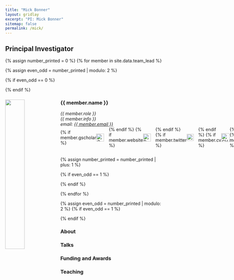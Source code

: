 ```yaml
---
title: "Mick Bonner"
layout: gridlay
excerpt: "PI: Mick Bonner"
sitemap: false
permalink: /mick/
---
```


## Principal Investigator
{% assign number_printed = 0 %}
{% for member in site.data.team_lead %}

{% assign even_odd = number_printed | modulo: 2 %}

{% if even_odd == 0 %}
<div class="row">
{% endif %}


<div class="col-sm-6 clearfix">
<img src="{{ site.url }}{{ site.baseurl }}/images/teampic/{{ member.photo }}" class="img-responsive" width="35%" style="float: left" />
<h3>{{ member.name }}</h3>
  <i>{{ member.role }}<br>
  <i>{{ member.info }}</i><br>
  email: <a href="mailto:{{ member.email }}">{{ member.email }}</a></i>
  
<div style="display: flex; align-items: center;">
  {% if member.gscholar %}
  <a href="{{ member.gscholar }}">
    <img src="{{ site.url }}{{ site.baseurl }}/images/logopic/gscholar.png" alt="Google Scholar Logo" style="width: 25px; height: 25px; margin-right: 15px; box-shadow: none;"/>
  </a>
  {% endif %}
  {% if member.website %}
  <a href="{{ member.website }}">
    <img src="{{ site.url }}{{ site.baseurl }}/images/logopic/website.png" alt="Personal Website" style="width: 25px; height: 25px; margin-right: 15px; box-shadow: none;"/>
  </a>
  {% endif %}
  {% if member.twitter %}
  <a href="https://twitter.com/{{ member.twitter }}">
      <img src="{{ site.url }}{{ site.baseurl }}/images/logopic/x_logo.svg" alt="X" style="width: 22px; height: 22px; margin-right: 15px; box-shadow: none;"/>
    </a>
  {% endif %}
  {% if member.cv %}
  <a href="{{ site.url }}{{ site.baseurl }}/downloads/{{member.cv}}">
      <img src="{{ site.url }}{{ site.baseurl }}/images/logopic/cv_logo.png" alt="CV" style="width: 27px; height: 27px; box-shadow: none;"/>
    </a>
  {% endif %}
  {% if member.github %}
  <a href="{{ site.url }}{{ site.baseurl }}/images/logopic/github_logo.png">
      <img src="{{ site.url }}{{ site.baseurl }}/images/logopic/github_logo.png" alt="Github" style="width: 27px; height: 27px; box-shadow: none;"/>
    </a>
  {% endif %}
</div>

<ul style="overflow: hidden">
</ul>
</div>


{% assign number_printed = number_printed | plus: 1 %}

{% if even_odd == 1 %}
</div>
{% endif %}

{% endfor %}

{% assign even_odd = number_printed | modulo: 2 %}
{% if even_odd == 1 %}
</div>
{% endif %}

### About
### Talks
### Funding and Awards
### Teaching